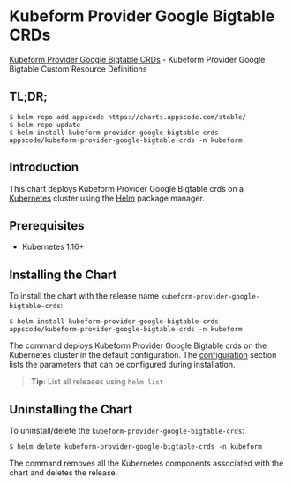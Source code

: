 # Kubeform Provider Google Bigtable CRDs

[Kubeform Provider Google Bigtable CRDs](https://github.com/kubeform) - Kubeform Provider Google Bigtable Custom Resource Definitions

## TL;DR;

```console
$ helm repo add appscode https://charts.appscode.com/stable/
$ helm repo update
$ helm install kubeform-provider-google-bigtable-crds appscode/kubeform-provider-google-bigtable-crds -n kubeform
```

## Introduction

This chart deploys Kubeform Provider Google Bigtable crds on a [Kubernetes](http://kubernetes.io) cluster using the [Helm](https://helm.sh) package manager.

## Prerequisites

- Kubernetes 1.16+

## Installing the Chart

To install the chart with the release name `kubeform-provider-google-bigtable-crds`:

```console
$ helm install kubeform-provider-google-bigtable-crds appscode/kubeform-provider-google-bigtable-crds -n kubeform
```

The command deploys Kubeform Provider Google Bigtable crds on the Kubernetes cluster in the default configuration. The [configuration](#configuration) section lists the parameters that can be configured during installation.

> **Tip**: List all releases using `helm list`

## Uninstalling the Chart

To uninstall/delete the `kubeform-provider-google-bigtable-crds`:

```console
$ helm delete kubeform-provider-google-bigtable-crds -n kubeform
```

The command removes all the Kubernetes components associated with the chart and deletes the release.


